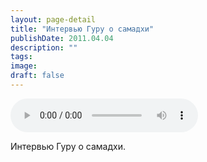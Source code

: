 ```yaml
---
layout: page-detail
title: "Интервью Гуру о самадхи"
publishDate: 2011.04.04
description: ""
tags:
image:
draft: false
---
```


<audio title="2011.04.04 - Интервью Гуру о самадхи.mp3" src="/upload/iblock/3c4/3c458c60dbd6348cc40d4337e8b46836.mp3" controls=""></audio>

 Интервью Гуру о самадхи. 

  
